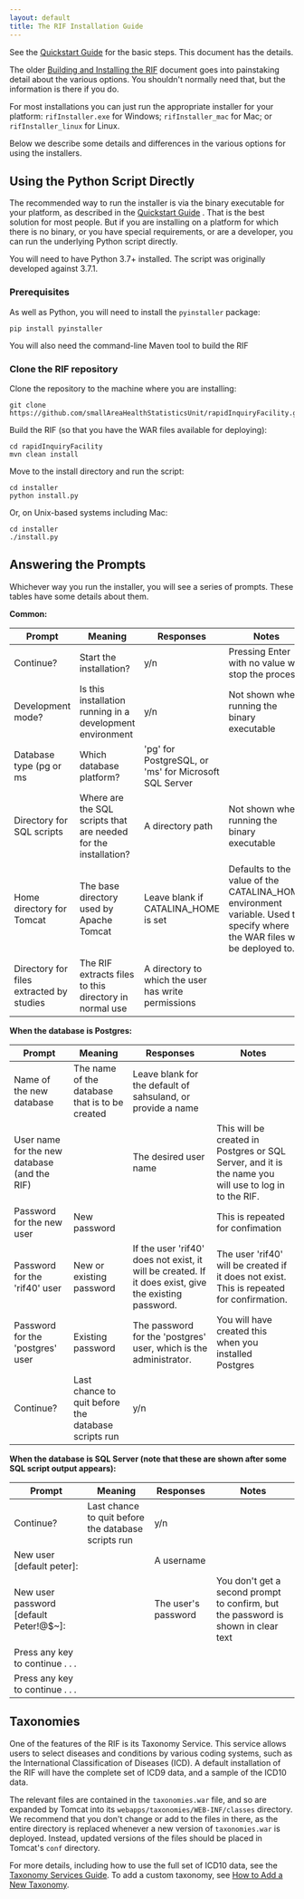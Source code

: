 ```yaml
---
layout: default
title: The RIF Installation Guide
---
```


See the [Quickstart Guide](QuickstartGuide) for the basic steps. This document has the details.


The older [Building and Installing the RIF](introduction/building-and-installation) document goes into painstaking detail about the various options. You shouldn't normally need that, but the information is there if you do.

For most installations you can just run the appropriate installer for your platform: `rifInstaller.exe` for Windows; `rifInstaller_mac` for Mac; or `rifInstaller_linux` for Linux.

Below we describe some details and differences in the various options for using the installers.

## Using the Python Script Directly

The recommended way to run the installer is via the binary executable for your platform, as described in the [Quickstart Guide](QuickstartGuide) . That is the best solution for most people. But if you are installing on a platform for which there is no binary, or you have special requirements, or are a developer, you can run the underlying Python script directly.

You will need to have Python 3.7+ installed. The script was originally developed against 3.7.1.

### Prerequisites

As well as Python, you will need to install the `pyinstaller` package:
```
pip install pyinstaller
```

You will also need the command-line Maven tool to build the RIF

### Clone the RIF repository

Clone the repository to the machine where you are installing:

```
git clone https://github.com/smallAreaHealthStatisticsUnit/rapidInquiryFacility.git
```

Build the RIF (so that you have the WAR files available for deploying):

```
cd rapidInquiryFacility
mvn clean install
```

Move to the install directory and run the script:

```
cd installer
python install.py
```

Or, on Unix-based systems including Mac:

```
cd installer
./install.py
```

## Answering the Prompts

Whichever way you run the installer, you will see a series of prompts. These tables have some details about them.

**Common:**

| Prompt                                   | Meaning                                                         | Responses                                             | Notes
| ---------------------------------------- | --------------------------------------------------------------- | ----------------------------------------------------- | -------------------------------------------------------------------------------------------------------------------------
| Continue?                                | Start the installation?                                         | y/n                                                   | Pressing Enter with no value will stop the process
| Development mode?                        | Is this installation running in a development environment       | y/n                                                   | Not shown when running the binary executable
| Database type (pg or ms                  | Which database platform?                                        | 'pg' for PostgreSQL, or 'ms' for Microsoft SQL Server |
| Directory for SQL scripts                | Where are the SQL scripts that are needed for the installation? | A directory path                                      | Not shown when running the binary executable
| Home directory for Tomcat                | The base directory used by Apache Tomcat                        | Leave blank if CATALINA_HOME is set                   | Defaults to the value of the CATALINA_HOME environment variable. Used to specify where the WAR files will be deployed to.
| Directory for files extracted by studies | The RIF extracts files to this directory in normal use          | A directory to which the user has write permissions   |

**When the database is Postgres:**

| Prompt                                       | Meaning                                             | Responses                                                                                             | Notes
| -------------------------------------------- | --------------------------------------------------- | ----------------------------------------------------------------------------------------------------- | -----------------------------------------------------------------------------------------------------
| Name of the new database                     | The name of the database that is to be created      | Leave blank for the default of sahsuland, or provide a name                                           |
| User name for the new database (and the RIF) |                                                     | The desired user name                                                                                 | This will be created in Postgres or SQL Server, and it is the name you will use to log in to the RIF.
| Password for the new user                    | New password                                        |                                                                                                       | This is repeated for confimation
| Password for the 'rif40' user                | New or existing password                            | If the user 'rif40' does not exist, it will be created. If it does exist, give the existing password. | The user 'rif40' will be created if it does not exist. This is repeated for confirmation.
| Password for the 'postgres' user             | Existing password                                   | The password for the 'postgres' user, which is the administrator.                                     | You will have created this when you installed Postgres
| Continue?                                    | Last chance to quit before the database scripts run | y/n                                                                                                   |

**When the database is SQL Server (note that these are shown after some SQL script output appears):**

| Prompt                                 | Meaning                                             | Responses           | Notes
| -------------------------------------- | --------------------------------------------------- | ------------------- | ---------------------------------------------------------------------------------
| Continue?                              | Last chance to quit before the database scripts run | y/n                 |
| New user [default peter]:              |                                                     | A username          |
| New user password [default Peter!@$~]: |                                                     | The user's password | You don't get a second prompt to confirm, but the password is shown in clear text
| Press any key to continue . . .        |                                                     |                     |
| Press any key to continue . . .        |                                                     |                     |

## Taxonomies

One of the features of the RIF is its Taxonomy Service. This service allows users to select diseases and conditions by various coding systems, such as the International Classification of Diseases (ICD). A default installation of  the RIF will have the complete set of ICD9 data, and a sample of the ICD10 data.

The relevant files are contained in the `taxonomies.war` file, and so are expanded by Tomcat into its `webapps/taxonomies/WEB-INF/classes` directory. We recommend that you don't change or add to the files in there, as the entire directory is replaced whenever a new version of `taxonomies.war` is deployed. Instead, updated versions of the files should be placed in Tomcat's `conf` directory.

For more details, including how to use the full set of ICD10 data, see the [Taxonomy Services Guide](../taxonomyServices/Taxonomy-Services). To add a custom taxonomy, see [How to Add a New Taxonomy](../taxonomyServices/adding-a-new-taxonomy).

